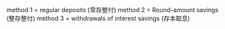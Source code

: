 method 1 = regular deposits (零存整付)
method 2 = Round-amount savings (整存整付)
method 3 = withdrawals of interest savings (存本取息)